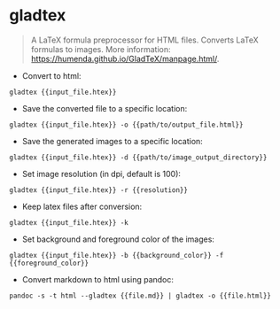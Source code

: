 # gladtex

> A LaTeX formula preprocessor for HTML files. Converts LaTeX formulas to images.
> More information: <https://humenda.github.io/GladTeX/manpage.html/>.

- Convert to html:

`gladtex {{input_file.htex}}`

- Save the converted file to a specific location:

`gladtex {{input_file.htex}} -o {{path/to/output_file.html}}`

- Save the generated images to a specific location:

`gladtex {{input_file.htex}} -d {{path/to/image_output_directory}}`

- Set image resolution (in dpi, default is 100):

`gladtex {{input_file.htex}} -r {{resolution}}`

- Keep latex files after conversion:

`gladtex {{input_file.htex}} -k`

- Set background and foreground color of the images:

`gladtex {{input_file.htex}} -b {{background_color}} -f {{foreground_color}}`

- Convert markdown to html using pandoc:

`pandoc -s -t html --gladtex {{file.md}} | gladtex -o {{file.html}}`
